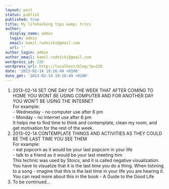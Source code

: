 ```yaml
---
layout: post
status: publish
published: true
title: My lifehacking tips &amp; trics
author:
  display_name: admin
  login: admin
  email: kamil.rudnicki@gmail.com
  url: ''
author_login: admin
author_email: kamil.rudnicki@gmail.com
wordpress_id: 226
wordpress_url: http://localhost/blog/?p=226
date: '2013-02-14 19:16:49 +0100'
date_gmt: '2013-02-14 19:16:49 +0100'
---
```

<p>
<ol>
<li>2013-02-14 SET ONE DAY OF THE WEEK THAT AFTER COMING TO HOME YOU WONT BE USING COMPUTER AND FOR ANOTHER DAY YOU WON&#8217;T BE USING THE INTERNET<br />For example:<br />- Wednesday - no computer use after 6&#160;pm<br />- Monday - no internet use after 6&#160;pm<br />It helps me to find time to think and contemplate, clean my room, and get motivation for the rest of the week.</li>
<li>2013-02-14 CONTEMPLATE THINGS AND ACTIVITIES AS THEY COULD BE THE LAST TIME YOU SEE THEM<br />For example:<br />- eat popcorn as it would be your last popcorn in your life<br />- talk to a friend as it would be your last meeting him<br />This technic was used by Stoics, and it is called negative visualization. You have to visualize that it is the last time you do a thing. When listining to a song - imagine that this is the last time in your life you are hearing it. You can read more about this in the book - A Guide to the Good Life</li>
<li>To be continued&#8230;</li>
</ol>
